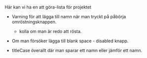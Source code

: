 Här kan vi ha en att göra-lista för projektet

- Varning för att lägga till namn när man tryckt på påbörja omröstningsknappen.

  - kolla om man är redo att rösta.

- Om man försöker lägga till blank space - disabled knapp.
- titleCase överallt där man sparar ett namn eller jämför ett namn.
